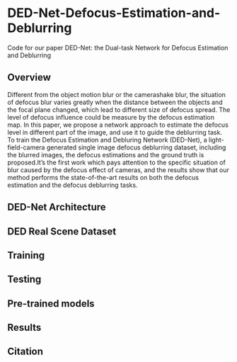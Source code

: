# DED-Net-Defocus-Estimation-and-Deblurring
Code for our paper DED-Net: the Dual-task Network for Defocus Estimation and Deblurring

Overview
----
Different from the object motion blur or the camerashake blur, the situation of defocus blur varies greatly when the distance between the objects and the focal plane changed, which lead to different size of defocus spread. The level of defocus influence could be measure by the defocus estimation map. In this paper, we propose a network approach to estimate the defocus level in different part of the image, and use it to guide the deblurring task. To train the Defocus Estimation and Debluring Network (DED-Net), a light-field-camera generated single image defocus deblurring dataset, including the blurred images, the defocus estimations and the ground truth is proposed.It’s the first work which pays attention to the specific situation of blur caused by the defocus effect of cameras, and the results show that our method performs the state-of-the-art results on both the defocus estimation and the defocus deblurring tasks.

DED-Net Architecture
----

DED Real Scene Dataset
----

Training
----

Testing
----

Pre-trained models
----

Results
----

Citation
----
